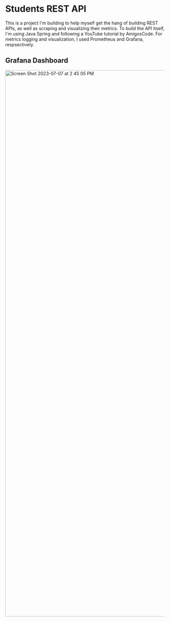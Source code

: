 # Students REST API
This is a project I'm building to help myself get the hang of building REST APIs, as well as scraping and visualizing their metrics.
To build the API itself, I'm using Java Spring and following a YouTube tutorial by AmigosCode. For metrics logging and visualization, I used Prometheus and Grafana, respsectively.

## Grafana Dashboard
<img width="1719" alt="Screen Shot 2023-07-07 at 2 45 05 PM" src="https://github.com/azn-abel/students-api/assets/66392457/423346c8-b4f7-4deb-8993-021b86b7672a">
